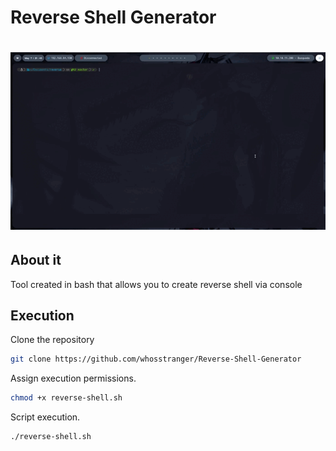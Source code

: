 # Reverse Shell Generator
<h1 align="center">
  <img src="https://github.com/whosstranger/Reverse-Shell-Generator/blob/master/Images/reverse.gif" />
</h1>
   
## About it

Tool created in bash that allows you to create reverse shell via console

## Execution

Clone the repository

```sh
git clone https://github.com/whosstranger/Reverse-Shell-Generator
```

Assign execution permissions.

```sh
chmod +x reverse-shell.sh
```

Script execution.

```sh
./reverse-shell.sh
```

